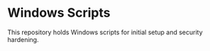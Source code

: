 # Windows Scripts


This repository holds Windows scripts for initial setup and security hardening.
